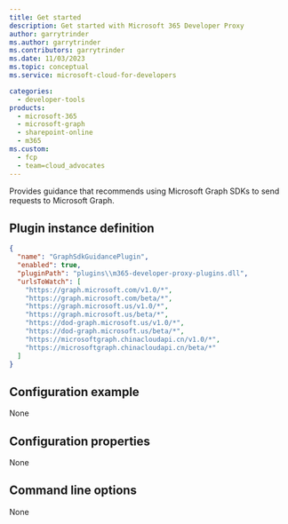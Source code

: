 ```yaml
---
title: Get started
description: Get started with Microsoft 365 Developer Proxy
author: garrytrinder
ms.author: garrytrinder
ms.contributors: garrytrinder
ms.date: 11/03/2023
ms.topic: conceptual
ms.service: microsoft-cloud-for-developers

categories:
  - developer-tools
products:
  - microsoft-365
  - microsoft-graph
  - sharepoint-online
  - m365
ms.custom:
  - fcp
  - team=cloud_advocates
---
```


Provides guidance that recommends using Microsoft Graph SDKs to send requests to Microsoft Graph.

## Plugin instance definition

```json
{
  "name": "GraphSdkGuidancePlugin",
  "enabled": true,
  "pluginPath": "plugins\\m365-developer-proxy-plugins.dll",
  "urlsToWatch": [
    "https://graph.microsoft.com/v1.0/*",
    "https://graph.microsoft.com/beta/*",
    "https://graph.microsoft.us/v1.0/*",
    "https://graph.microsoft.us/beta/*",
    "https://dod-graph.microsoft.us/v1.0/*",
    "https://dod-graph.microsoft.us/beta/*",
    "https://microsoftgraph.chinacloudapi.cn/v1.0/*",
    "https://microsoftgraph.chinacloudapi.cn/beta/*"
  ]
}
```

## Configuration example

None

## Configuration properties

None

## Command line options

None
